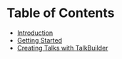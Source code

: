 # Table of Contents

- [Introduction](./index.md)
- [Getting Started](./getting-started/index.md)
- [Creating Talks with TalkBuilder](./builder/index.md)